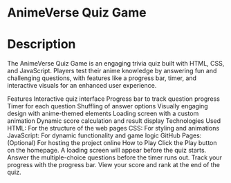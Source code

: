 # AnimeVerse Quiz Game
# Description
The AnimeVerse Quiz Game is an engaging trivia quiz built with HTML, CSS, and JavaScript. Players test their anime knowledge by answering fun and challenging questions, with features like a progress bar, timer, and interactive visuals for an enhanced user experience.

Features
Interactive quiz interface
Progress bar to track question progress
Timer for each question
Shuffling of answer options
Visually engaging design with anime-themed elements
Loading screen with a custom animation
Dynamic score calculation and result display
Technologies Used
HTML: For the structure of the web pages
CSS: For styling and animations
JavaScript: For dynamic functionality and game logic
GitHub Pages: (Optional) For hosting the project online
How to Play
Click the Play button on the homepage.
A loading screen will appear before the quiz starts.
Answer the multiple-choice questions before the timer runs out.
Track your progress with the progress bar.
View your score and rank at the end of the quiz.
